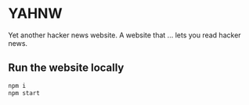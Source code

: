 # YAHNW

Yet another hacker news website. A website that ... lets you read hacker news. 

## Run the website locally 

```bash
npm i
npm start
```

